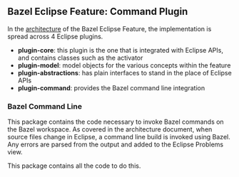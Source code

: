 ## Bazel Eclipse Feature: Command Plugin

In the [architecture](../docs/dev/architecture.md) of the Bazel Eclipse Feature, the implementation is spread across 4 Eclipse plugins.

- **plugin-core**: this plugin is the one that is integrated with Eclipse APIs, and contains classes such as the activator
- **plugin-model**: model objects for the various concepts within the feature
- **plugin-abstractions**: has plain interfaces to stand in the place of Eclipse APIs
- **plugin-command**: provides the Bazel command line integration

### Bazel Command Line

This package contains the code necessary to invoke Bazel commands on the Bazel workspace.
As covered in the architecture document, when source files change in Eclipse, a command line build is invoked using Bazel.
Any errors are parsed from the output and added to the Eclipse Problems view.

This package contains all the code to do this.
